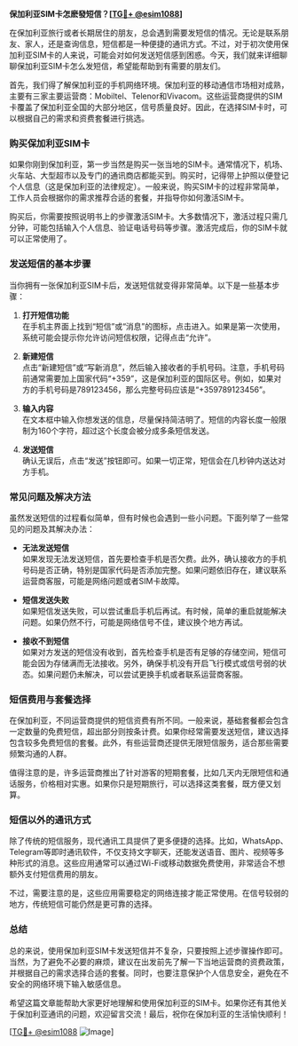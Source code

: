 **保加利亚SIM卡怎麽發短信？[[TG💪+ @esim1088](https://t.me/s/esim1088)]**

在保加利亚旅行或者长期居住的朋友，总会遇到需要发短信的情况。无论是联系朋友、家人，还是查询信息，短信都是一种便捷的通讯方式。不过，对于初次使用保加利亚SIM卡的人来说，可能会对如何发送短信感到困惑。今天，我们就来详细聊聊保加利亚SIM卡怎么发短信，希望能帮助到有需要的朋友们。

首先，我们得了解保加利亚的手机网络环境。保加利亚的移动通信市场相对成熟，主要有三家主要运营商：Mobiltel、Telenor和Vivacom。这些运营商提供的SIM卡覆盖了保加利亚全国的大部分地区，信号质量良好。因此，在选择SIM卡时，可以根据自己的需求和资费套餐进行挑选。

### **购买保加利亚SIM卡**

如果你刚到保加利亚，第一步当然是购买一张当地的SIM卡。通常情况下，机场、火车站、大型超市以及专门的通讯商店都能买到。购买时，记得带上护照以便登记个人信息（这是保加利亚的法律规定）。一般来说，购买SIM卡的过程非常简单，工作人员会根据你的需求推荐合适的套餐，并指导你如何激活SIM卡。

购买后，你需要按照说明书上的步骤激活SIM卡。大多数情况下，激活过程只需几分钟，可能包括输入个人信息、验证电话号码等步骤。激活完成后，你的SIM卡就可以正常使用了。

### **发送短信的基本步骤**

当你拥有一张保加利亚SIM卡后，发送短信就变得非常简单。以下是一些基本步骤：

1. **打开短信功能**  
   在手机主界面上找到“短信”或“消息”的图标，点击进入。如果是第一次使用，系统可能会提示你允许访问短信权限，记得点击“允许”。

2. **新建短信**  
   点击“新建短信”或“写新消息”，然后输入接收者的手机号码。注意，手机号码前通常需要加上国家代码“+359”，这是保加利亚的国际区号。例如，如果对方的手机号码是789123456，那么完整号码应该是“+359789123456”。

3. **输入内容**  
   在文本框中输入你想发送的信息，尽量保持简洁明了。短信的内容长度一般限制为160个字符，超过这个长度会被分成多条短信发送。

4. **发送短信**  
   确认无误后，点击“发送”按钮即可。如果一切正常，短信会在几秒钟内送达对方手机。

### **常见问题及解决方法**

虽然发送短信的过程看似简单，但有时候也会遇到一些小问题。下面列举了一些常见的问题及其解决办法：

- **无法发送短信**  
  如果发现无法发送短信，首先要检查手机是否欠费。此外，确认接收方的手机号码是否正确，特别是国家代码是否添加完整。如果问题依旧存在，建议联系运营商客服，可能是网络问题或者SIM卡故障。

- **短信发送失败**  
  如果短信发送失败，可以尝试重启手机后再试。有时候，简单的重启就能解决问题。如果仍然不行，可能是网络信号不佳，建议换个地方再试。

- **接收不到短信**  
  如果对方发送的短信没有收到，首先检查手机是否有足够的存储空间，短信可能会因为存储满而无法接收。另外，确保手机没有开启飞行模式或信号弱的状态。如果问题仍未解决，可以尝试更换手机或者联系运营商客服。

### **短信费用与套餐选择**

在保加利亚，不同运营商提供的短信资费有所不同。一般来说，基础套餐都会包含一定数量的免费短信，超出部分则按条计费。如果你经常需要发送短信，建议选择包含较多免费短信的套餐。此外，有些运营商还提供无限短信服务，适合那些需要频繁沟通的人群。

值得注意的是，许多运营商推出了针对游客的短期套餐，比如几天内无限短信和通话服务，价格相对实惠。如果你只是短期旅行，可以选择这类套餐，既方便又划算。

### **短信以外的通讯方式**

除了传统的短信服务，现代通讯工具提供了更多便捷的选择。比如，WhatsApp、Telegram等即时通讯软件，不仅支持文字聊天，还能发送语音、图片、视频等多种形式的消息。这些应用通常可以通过Wi-Fi或移动数据免费使用，非常适合不想额外支付短信费用的朋友。

不过，需要注意的是，这些应用需要稳定的网络连接才能正常使用。在信号较弱的地方，传统短信可能仍然是更可靠的选择。

### **总结**

总的来说，使用保加利亚SIM卡发送短信并不复杂，只要按照上述步骤操作即可。当然，为了避免不必要的麻烦，建议在出发前先了解一下当地运营商的资费政策，并根据自己的需求选择合适的套餐。同时，也要注意保护个人信息安全，避免在不安全的网络环境下输入敏感信息。

希望这篇文章能帮助大家更好地理解和使用保加利亚的SIM卡。如果你还有其他关于保加利亚通讯的问题，欢迎留言交流！最后，祝你在保加利亚的生活愉快顺利！

[[TG💪+ @esim1088](https://t.me/s/esim1088) ![Image](https://i.postimg.cc/4NQfJmqS/Snipaste-2025-05-13-00-14-12.png)]